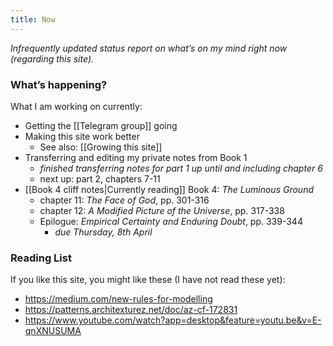 ```yaml
---
title: Now
---
```


*Infrequently updated status report on what’s on my mind right now (regarding this site).*

### What’s happening?
What I am working on currently:

* Getting the [[Telegram group]] going
* Making this site work better
	* See also: [[Growing this site]]
* Transferring and editing my private notes from Book 1
	* *finished transferring notes for part 1 up until and including chapter 6*
	* next up: part 2, chapters 7-11
* [[Book 4 cliff notes|Currently reading]] Book 4: _The Luminous Ground_
	* chapter 11: _The Face of God_, pp. 301-316
	* chapter 12: _A Modified Picture of the Universe_, pp. 317-338
	* Epilogue: _Empirical Certainty and Enduring Doubt_, pp. 339-344
		* *due Thursday, 8th April*

### Reading List
If you like this site, you might like these (I have not read these yet):

* <https://medium.com/new-rules-for-modelling>
* <https://patterns.architexturez.net/doc/az-cf-172831>
* https://www.youtube.com/watch?app=desktop&feature=youtu.be&v=E-qnXNUSUMA